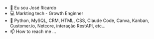 - 👋 Eu sou José Ricardo
- 💻 Markting tech - Growth Enginner
- 🚀 Python, MySQL, CRM, HTML, CSS, Claude Code, Canva, Kanban, Customer.io, Netcore, interação RestAPI, etc...
- 📫 How to reach me ...

<!---
Jrickminds/Jrickminds is a ✨ special ✨ repository because its `README.md` (this file) appears on your GitHub profile.
You can click the Preview link to take a look at your changes.
--->
